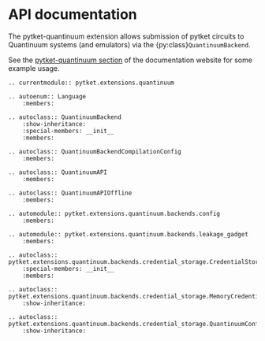 # API documentation

The pytket-quantinuum extension allows submission of pytket circuits to Quantinuum systems (and emulators) via the {py:class}`QuantinuumBackend`.

See the [pytket-quantinuum section](https://docs.quantinuum.com/systems/trainings/getting_started/pytket_quantinuum/pytket_quantinuum.html) of the documentation website for some example usage.

```{eval-rst}
.. currentmodule:: pytket.extensions.quantinuum
```

```{eval-rst}
.. autoenum:: Language
    :members:
```

```{eval-rst}
.. autoclass:: QuantinuumBackend
    :show-inheritance:
    :special-members: __init__
    :members:
```

```{eval-rst}
.. autoclass:: QuantinuumBackendCompilationConfig
    :members:
```

```{eval-rst}
.. autoclass:: QuantinuumAPI
    :members:
```

```{eval-rst}
.. autoclass:: QuantinuumAPIOffline
    :members:
```

```{eval-rst}
.. automodule:: pytket.extensions.quantinuum.backends.config
    :members:
```

```{eval-rst}
.. automodule:: pytket.extensions.quantinuum.backends.leakage_gadget
    :members:
```

```{eval-rst}
.. autoclass:: pytket.extensions.quantinuum.backends.credential_storage.CredentialStorage
    :special-members: __init__
    :members:
```

```{eval-rst}
.. autoclass:: pytket.extensions.quantinuum.backends.credential_storage.MemoryCredentialStorage
    :show-inheritance:
```

```{eval-rst}
.. autoclass:: pytket.extensions.quantinuum.backends.credential_storage.QuantinuumConfigCredentialStorage
    :show-inheritance:
```
